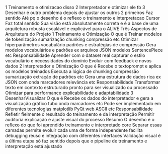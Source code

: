 1 Treinamento e otimizacao disso
2 Interpretador e otimizar ele tb
3 Desenhar é outro problema depois de ajustar os outros 2 primeiros
Faz sentido
Até pq o desenho é o reflexo o treinamento e interpretacao
Cursor
Faz total sentido Sua visão está absolutamente correta e é a base de uma arquitetura robusta escalável e explicável para o ALIVE
 Três Aspectos de Arquitetura do Projeto
 1 Treinamento e Otimização
 O que é
 Treinar modelos de tokenização sumarização chunking compressão etc
 Otimizar hiperparâmetros vocabulário padrões e estratégias de compressão
 Gera modelos vocabulários e padrões ex arquivos JSON modelos SentencePiece etc
 Responsabilidade
 Aprender com o dataset real capturar o estilo vocabulário e necessidades do domínio
 Evoluir com feedback e novos dados
 2 Interpretador e Otimização
 O que é
 Recebe o textoprompt e aplica os modelos treinados
 Executa a lógica de chunking compressão sumarização extração de padrões etc
 Gera uma estrutura de dados rica ex JSON com onda marcadores relevância etc
 Responsabilidade
 Transformar texto em contexto estruturado pronto para ser visualizado ou processado
 Otimizar para performance explicabilidade e adaptabilidade
 3 DesenharVisualizar
 O que é
 Recebe os dados do interpretador e gera a visualização gráfico tubo onda marcadores etc
 Pode ser implementado em diferentes tecnologias matplotlib PyQt web ASCII etc
 Responsabilidade
 Refletir fielmente o resultado do treinamento e da interpretação
 Permitir auditoria explicação e ajuste visual do processo
 Resumo
 O desenho é o reflexo do que foi aprendido treinamento e interpretado core
 Separar essas camadas permite evoluir cada uma de forma independente facilita debugging reuso e integração com diferentes interfaces
 Validação visual é a última etapa só faz sentido depois que o pipeline de treinamento e interpretação está ajustado
